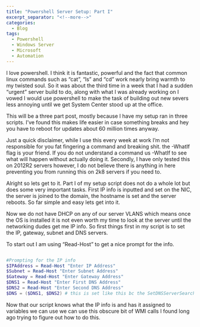 ```yaml
---
title: "Powershell Server Setup: Part I"
excerpt_separator: "<!--more-->"
categories:
  - Blog
tags:
  - Powershell
  - Windows Server
  - Microsoft
  - Automation
---
```


I love powershell. I think it is fantastic, powerful and the fact that common linux commands such as “cat”, “ls” and “cd” work nearly bring warmth to my twisted soul. So it was about the third time in a week that I had a sudden “urgent” server build to do, along with what I was already working on I vowed I would use powershell to make the task of building out new severs less annoying until we get System Center stood up at the office.

This will be a three part post, mostly because I have my setup ran in three scripts. I’ve found this makes life easier in case something breaks and hey you have to reboot for updates about 60 million times anyway.

Just a quick disclaimer, while I use this every week at work I’m not responsible for you fat fingering a command and breaking shit. the -WhatIf flag is your friend. If you do not understand a command us -WhatIf to see what will happen without actually doing it. Secondly, I have only tested this on 2012R2 servers however, I do not believe there is anything in here preventing you from running this on 2k8 servers if you need to.

<!--more-->

Alright so lets get to it. Part I of my setup script does not do a whole lot but does some very important tasks. First IP info is inputted and set on the NIC, the server is joined to the domain, the hostname is set and the server reboots. So far simple and easy lets get into it.

Now we do not have DHCP on any of our server VLANS which means once the OS is installed it is not even worth my time to look at the server until the networking dudes get me IP info. So first things first in my script is to set the IP, gateway, subnet and DNS servers.

To start out I am using “Read-Host” to get a nice prompt for the info.

```powershell

#Prompting for the IP info
$IPAddress = Read-Host "Enter IP Address"
$Subnet = Read-Host "Enter Subnet Address"
$Gateway = Read-Host "Enter Gateway Address"
$DNS1 = Read-Host "Enter First DNS Address"
$DNS2 = Read-Host "Enter Second DNS Address"
$DNS = ($DNS1, $DNS2) # this is set like this bc the SetDNSServerSearchOrder only takes one option

```

Now that our script knows what the IP info is and has it assigned to variables we can use we can use this obscure bit of WMI calls I found long ago trying to figure out how to do this.